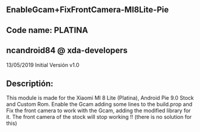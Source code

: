EnableGcam+FixFrontCamera-MI8Lite-Pie
-
Code name: PLATINA
-
ncandroid84 @ xda-developers
-
13/05/2019
Initial Versión v1.0

Descriptión:
-
This module is made for the Xiaomi MI 8 Lite (Platina), Android Pie 9.0 Stock and Custom Rom. Enable the Gcam adding some lines to the build.prop and Fix the front camera to work with the Gcam, adding the modified library for it.
The front camera of the stock will stop working !! (there is no solution for this)
